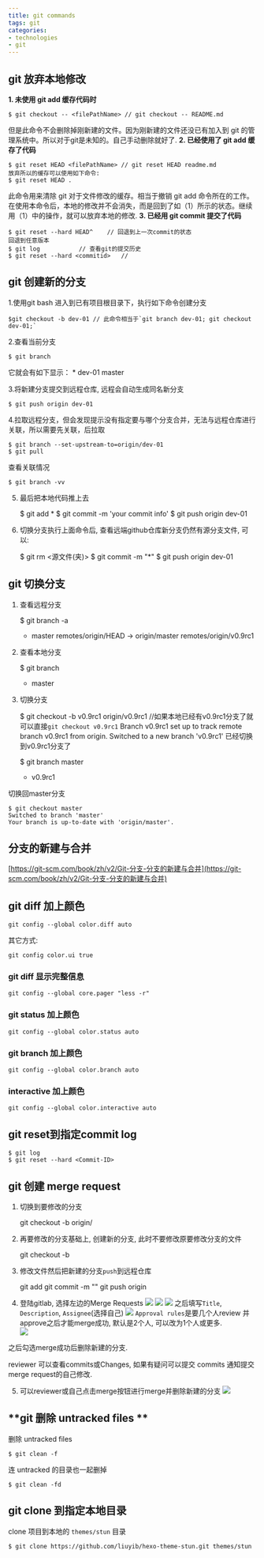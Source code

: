 ```yaml
---
title: git commands
tags: git
categories:
- technologies
- git
---
```


## **git 放弃本地修改**
**1. 未使用 git add 缓存代码时**

	$ git checkout -- <filePathName> // git checkout -- README.md
但是此命令不会删除掉刚新建的文件。因为刚新建的文件还没已有加入到 git 的管理系统中。所以对于git是未知的。自己手动删除就好了.
**2. 已经使用了  git add 缓存了代码**

	$ git reset HEAD <filePathName> // git reset HEAD readme.md
	放弃所以的缓存可以使用如下命令:
	$ git reset HEAD .
此命令用来清除 git  对于文件修改的缓存。相当于撤销 git add 命令所在的工作。在使用本命令后，本地的修改并不会消失，而是回到了如（1）所示的状态。继续用（1）中的操作，就可以放弃本地的修改.
**3. 已经用 git commit  提交了代码**

	$ git reset --hard HEAD^	// 回退到上一次commit的状态
	回退到任意版本
	$ git log			// 查看git的提交历史
	$ git reset --hard <commitid>	//

## **git 创建新的分支**
1.使用git bash 进入到已有项目根目录下，执行如下命令创建分支


	$git checkout -b dev-01	// 此命令相当于`git branch dev-01; git checkout dev-01;`
2.查看当前分支


	$ git branch
它就会有如下显示：
	* dev-01
	  master

3.将新建分支提交到远程仓库, 远程会自动生成同名新分支


	$ git push origin dev-01
4.拉取远程分支，但会发现提示没有指定要与哪个分支合并，无法与远程仓库进行关联，所以需要先关联，后拉取


	$ git branch --set-upstream-to=origin/dev-01
	$ git pull
查看关联情况

	$ git branch -vv
5. 最后把本地代码推上去


	$ git add *
	$ git commit -m 'your commit info'
	$ git push origin dev-01
6. 切换分支执行上面命令后, 查看远端github仓库新分支仍然有源分支文件, 可以:


	$ git rm <源文件(夹)>
	$ git commit -m "*"
	$ git push origin dev-01

## **git 切换分支**
1. 查看远程分支


	$ git branch -a
	* master
	remotes/origin/HEAD -> origin/master
	remotes/origin/v0.9rc1

2. 查看本地分支


	$ git branch
	* master

3. 切换分支


	$ git checkout -b v0.9rc1 origin/v0.9rc1	//如果本地已经有v0.9rc1分支了就可以直接`git checkout v0.9rc1`
	Branch v0.9rc1 set up to track remote branch v0.9rc1 from origin.
	Switched to a new branch 'v0.9rc1'
已经切换到v0.9rc1分支了

	$ git branch
	master
	* v0.9rc1

切换回master分支

	$ git checkout master
	Switched to branch 'master'
	Your branch is up-to-date with 'origin/master'.

## **分支的新建与合并**
[https://git-scm.com/book/zh/v2/Git-分支-分支的新建与合并](https://git-scm.com/book/zh/v2/Git-分支-分支的新建与合并)


## **git diff 加上颜色**

	git config --global color.diff auto
其它方式:

	git config color.ui true
### **git diff 显示完整信息**

	git config --global core.pager "less -r"

### **git status 加上颜色**

	git config --global color.status auto

### **git branch 加上颜色**

	git config --global color.branch auto

### **interactive 加上颜色**

	git config --global color.interactive auto


## **git reset到指定commit log**

	$ git log
	$ git reset --hard <Commit-ID>

## **git 创建 merge request**
1. 切换到要修改的分支


	git checkout -b <BRANCH> origin/<BRANCH>
2. 再要修改的分支基础上, 创建新的分支, 此时不要修改原要修改分支的文件


	git checkout -b <NEW-BRANCH-NAME>
3. 修改文件然后把新建的分支`push`到远程仓库


	git add <FILE>
	git commit -m "<COMMENTS>"
	git push origin <NEW-BRANCH-NAME>
4. 登陆gitlab, 选择左边的Merge Requests
![](merge_request_01.JPG)
![](merge_request_02.JPG)
![](merge_request_03.JPG)
之后填写`Title`, `Description`, `Assignee`(选择自己)
![](merge_request_04.JPG)
`Approval rules`是要几个人review 并approve之后才能merge成功, 默认是2个人, 可以改为1个人或更多.  
![](merge_request_05.JPG)

之后勾选merge成功后删除新建的分支.  

reviewer 可以查看commits或Changes, 如果有疑问可以提交 commits 通知提交merge request的自己修改.  

5. 可以reviewer或自己点击merge按钮进行merge并删除新建的分支
![](merge_request_06.JPG)

## **git 删除 untracked files **

删除 untracked files

	$ git clean -f 
连 untracked 的目录也一起删掉

	$ git clean -fd

## **git clone 到指定本地目录**
clone 项目到本地的 `themes/stun` 目录

	$ git clone https://github.com/liuyib/hexo-theme-stun.git themes/stun



